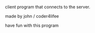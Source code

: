 client program that connects to the server.

made by john / coder4lifee

have fun with this program

